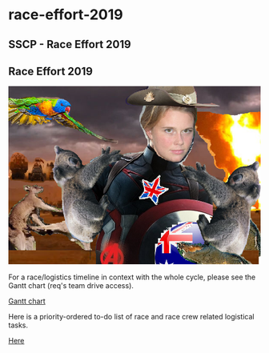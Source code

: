 # race-effort-2019

## SSCP - Race Effort 2019

## Race Effort 2019

![](../../../../assets/image_73750b3977.png)

For a race/logistics timeline in context with the whole cycle, please see the Gantt chart (req's team drive access).

[Gantt chart](https://docs.google.com/spreadsheets/d/1E0wBb8aussaJBBOj5tASXuW5_WZ42qs_aXZDcXeQqTI/edit#gid=0)

Here is a priority-ordered to-do list of race and race crew related logistical tasks.&#x20;

[Here](https://docs.google.com/document/d/1RtoaC4CV9OV9Izfs06CnWti9_LkgT1jU_HA5lznfvbM/edit)
